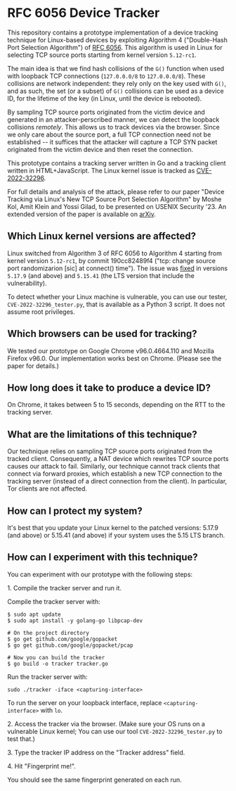 # RFC 6056 Device Tracker

This repository contains a prototype implementation of a device tracking technique for Linux-based devices by exploiting Algorithm 4 ("Double-Hash Port Selection Algorithm") of [RFC 6056](https://www.rfc-editor.org/rfc/rfc6056.html). This algorithm is used in Linux for selecting TCP source ports starting from kernel version `5.12-rc1`.

The main idea is that we find hash collisions of the `G()` function when used with loopback TCP connections (`127.0.0.0/8` to `127.0.0.0/8`). These collisions are network independent: they rely only on the key used with `G()`, and as such, the set (or a subset) of `G()` collisions can be used as a device ID, for the lifetime of the key (in Linux, until the device is rebooted). 

By sampling TCP source ports originated from the victim device and generated in an attacker-perscribed manner, we can detect the loopback collisions *remotely*. This allows us to track devices via the browser. Since we only care about the source port, a full TCP connection need not be established -- it suffices that the attacker will capture a TCP SYN packet originated from the victim device and then reset the connection.

This prototype contains a tracking server written in Go and a tracking client written in HTML+JavaScript. The Linux kernel issue is tracked as [CVE-2022-32296](https://cve.mitre.org/cgi-bin/cvename.cgi?name=CVE-2022-32296).

For full details and analysis of the attack, please refer to our paper "Device Tracking via Linux's New TCP Source Port Selection Algorithm" by Moshe Kol, Amit Klein and Yossi Gilad, to be presented on USENIX Security '23. An extended version of the paper is available on [arXiv](https://arxiv.org/pdf/2209.12993.pdf).

## Which Linux kernel versions are affected?

Linux switched from Algorithm 3 of RFC 6056 to Algorithm 4 starting from kernel version `5.12-rc1`, by commit 190cc82489f4 ("tcp: change source port randomizarion [sic] at connect() time").
The issue was [fixed](https://lwn.net/ml/linux-kernel/20220427065233.2075-1-w@1wt.eu/) in versions `5.17.9` (and above) and `5.15.41` (the LTS version that include the vulnerability). 

To detect whether your Linux machine is vulnerable, you can use our tester, `CVE-2022-32296_tester.py`, that is available as a Python 3 script. It does not assume root privileges.

## Which browsers can be used for tracking?

We tested our prototype on Google Chrome v96.0.4664.110 and Mozilla Firefox v96.0. Our implementation works best on Chrome. (Please see the paper for details.)

## How long does it take to produce a device ID?

On Chrome, it takes between 5 to 15 seconds, depending on the RTT to the tracking server.

## What are the limitations of this technique? 

Our technique relies on sampling TCP source ports originated from the tracked client. Consequently, a NAT device which rewrites TCP source ports causes our attack to fail. Similarly, our technique cannot track clients that connect via forward proxies, which establish a new TCP connection to the tracking server (instead of a direct connection from the client). In particular, Tor clients are not affected.

## How can I protect my system?

It's best that you update your Linux kernel to the patched versions: 5.17.9 (and above) or 5.15.41 (and above) if your system uses the 5.15 LTS branch.

## How can I experiment with this technique?

You can experiment with our prototype with the following steps:

1\. Compile the tracker server and run it.

Compile the tracker server with:

```
$ sudo apt update
$ sudo apt install -y golang-go libpcap-dev

# On the project directory
$ go get github.com/google/gopacket
$ go get github.com/google/gopacket/pcap

# Now you can build the tracker
$ go build -o tracker tracker.go
```

Run the tracker server with:

```
sudo ./tracker -iface <capturing-interface>
```

To run the server on your loopback interface, replace `<capturing-interface>` with `lo`.

2\. Access the tracker via the browser. (Make sure your OS runs on a vulnerable Linux kernel; You can use our tool `CVE-2022-32296_tester.py` to test that.)

3\. Type the tracker IP address on the "Tracker address" field.

4\. Hit "Fingerprint me!".

You should see the same fingerprint generated on each run.